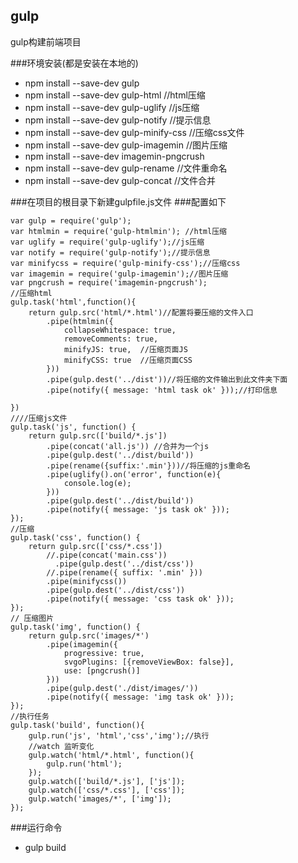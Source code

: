 ## gulp
gulp构建前端项目

###环境安装(都是安装在本地的)
* npm install --save-dev gulp  
* npm install --save-dev gulp-html           //html压缩
* npm install --save-dev gulp-uglify         //js压缩
* npm install --save-dev gulp-notify         //提示信息
* npm install --save-dev gulp-minify-css     //压缩css文件
* npm install --save-dev gulp-imagemin       //图片压缩
* npm install --save-dev imagemin-pngcrush
* npm install --save-dev gulp-rename         //文件重命名
* npm install --save-dev gulp-concat     //文件合并

###在项目的根目录下新建gulpfile.js文件
###配置如下
```
var gulp = require('gulp');
var htmlmin = require('gulp-htmlmin'); //html压缩
var uglify = require('gulp-uglify');//js压缩
var notify = require('gulp-notify');//提示信息
var minifycss = require('gulp-minify-css');//压缩css
var imagemin = require('gulp-imagemin');//图片压缩
var pngcrush = require('imagemin-pngcrush');
//压缩html
gulp.task('html',function(){
    return gulp.src('html/*.html')//配置将要压缩的文件入口
        .pipe(htmlmin({
            collapseWhitespace: true,
            removeComments: true,
            minifyJS: true,  //压缩页面JS
            minifyCSS: true  //压缩页面CSS
        }))
        .pipe(gulp.dest('../dist'))//将压缩的文件输出到此文件夹下面
        .pipe(notify({ message: 'html task ok' }));//打印信息

})
////压缩js文件
gulp.task('js', function() {
    return gulp.src(['build/*.js'])
        .pipe(concat('all.js')) //合并为一个js
        .pipe(gulp.dest('../dist/build'))
        .pipe(rename({suffix:'.min'}))//将压缩的js重命名
        .pipe(uglify().on('error', function(e){
            console.log(e);
        }))
        .pipe(gulp.dest('../dist/build'))
        .pipe(notify({ message: 'js task ok' }));
});
//压缩
gulp.task('css', function() {
    return gulp.src(['css/*.css'])
        //.pipe(concat('main.css'))
          .pipe(gulp.dest('../dist/css'))
        //.pipe(rename({ suffix: '.min' }))
        .pipe(minifycss())
        .pipe(gulp.dest('../dist/css'))
        .pipe(notify({ message: 'css task ok' }));
});
// 压缩图片
gulp.task('img', function() {
    return gulp.src('images/*')
        .pipe(imagemin({
            progressive: true,
            svgoPlugins: [{removeViewBox: false}],
            use: [pngcrush()]
        }))
        .pipe(gulp.dest('./dist/images/'))
        .pipe(notify({ message: 'img task ok' }));
});
//执行任务
gulp.task('build', function(){
    gulp.run('js', 'html','css','img');//执行
    //watch 监听变化
    gulp.watch('html/*.html', function(){
        gulp.run('html');
    });
    gulp.watch(['build/*.js'], ['js']);
    gulp.watch(['css/*.css'], ['css']);
    gulp.watch('images/*', ['img']);
});
```
###运行命令
* gulp build


